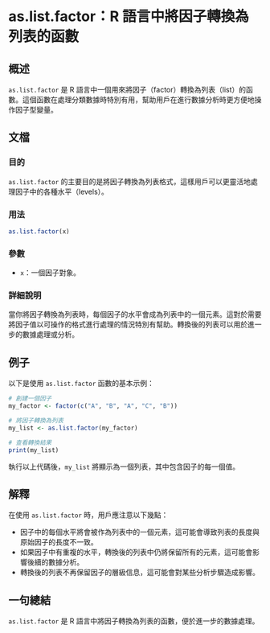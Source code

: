 <!--
Meta Description: # as.list.factor：R 語言中將因子轉換為列表的函數 ## 概述 `as.list.factor` 是 R 語言中一個用來將因子（factor）轉換為列表（list）的函數。這個函數在處理分類數據時特別有用，幫助用戶在進行數據分析時更方便地操作因子型變量。 ## 文檔 ### 目的 `...
Meta Keywords: factor, list, my_list, 語言中將因子轉換為列表的函數, my_factor
-->

# as.list.factor：R 語言中將因子轉換為列表的函數

## 概述
`as.list.factor` 是 R 語言中一個用來將因子（factor）轉換為列表（list）的函數。這個函數在處理分類數據時特別有用，幫助用戶在進行數據分析時更方便地操作因子型變量。

## 文檔
### 目的
`as.list.factor` 的主要目的是將因子轉換為列表格式，這樣用戶可以更靈活地處理因子中的各種水平（levels）。

### 用法
```R
as.list.factor(x)
```

### 參數
- `x`：一個因子對象。

### 詳細說明
當你將因子轉換為列表時，每個因子的水平會成為列表中的一個元素。這對於需要將因子值以可操作的格式進行處理的情況特別有幫助。轉換後的列表可以用於進一步的數據處理或分析。

## 例子
以下是使用 `as.list.factor` 函數的基本示例：

```R
# 創建一個因子
my_factor <- factor(c("A", "B", "A", "C", "B"))

# 將因子轉換為列表
my_list <- as.list.factor(my_factor)

# 查看轉換結果
print(my_list)
```

執行以上代碼後，`my_list` 將顯示為一個列表，其中包含因子的每一個值。

## 解釋
在使用 `as.list.factor` 時，用戶應注意以下幾點：
- 因子中的每個水平將會被作為列表中的一個元素，這可能會導致列表的長度與原始因子的長度不一致。
- 如果因子中有重複的水平，轉換後的列表中仍將保留所有的元素，這可能會影響後續的數據分析。
- 轉換後的列表不再保留因子的層級信息，這可能會對某些分析步驟造成影響。

## 一句總結
`as.list.factor` 是 R 語言中將因子轉換為列表的函數，便於進一步的數據處理。